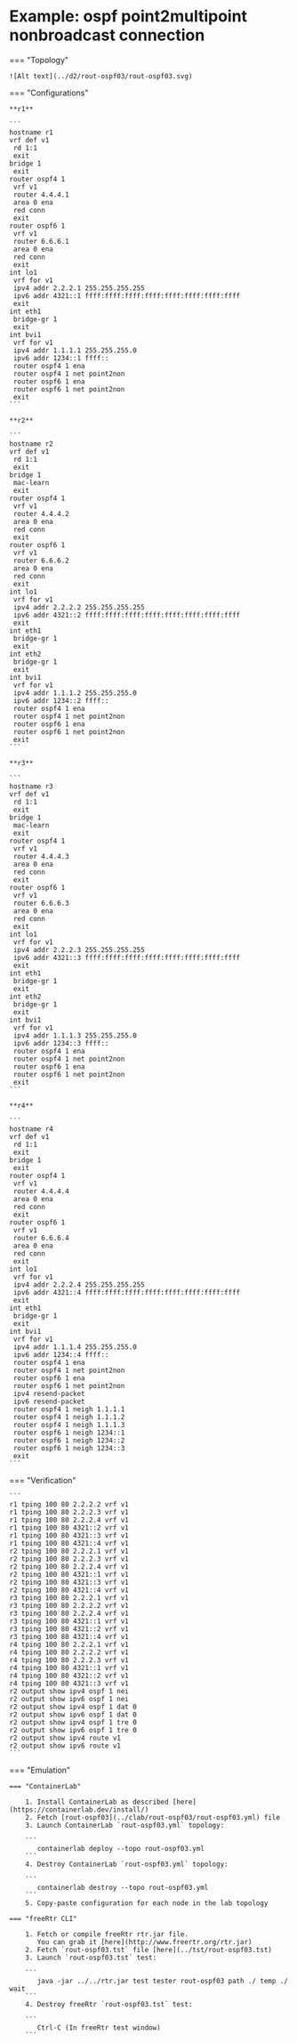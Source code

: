 # Example: ospf point2multipoint nonbroadcast connection

=== "Topology"

    ![Alt text](../d2/rout-ospf03/rout-ospf03.svg)

=== "Configurations"

    **r1**

    ```
    hostname r1
    vrf def v1
     rd 1:1
     exit
    bridge 1
     exit
    router ospf4 1
     vrf v1
     router 4.4.4.1
     area 0 ena
     red conn
     exit
    router ospf6 1
     vrf v1
     router 6.6.6.1
     area 0 ena
     red conn
     exit
    int lo1
     vrf for v1
     ipv4 addr 2.2.2.1 255.255.255.255
     ipv6 addr 4321::1 ffff:ffff:ffff:ffff:ffff:ffff:ffff:ffff
     exit
    int eth1
     bridge-gr 1
     exit
    int bvi1
     vrf for v1
     ipv4 addr 1.1.1.1 255.255.255.0
     ipv6 addr 1234::1 ffff::
     router ospf4 1 ena
     router ospf4 1 net point2non
     router ospf6 1 ena
     router ospf6 1 net point2non
     exit
    ```

    **r2**

    ```
    hostname r2
    vrf def v1
     rd 1:1
     exit
    bridge 1
     mac-learn
     exit
    router ospf4 1
     vrf v1
     router 4.4.4.2
     area 0 ena
     red conn
     exit
    router ospf6 1
     vrf v1
     router 6.6.6.2
     area 0 ena
     red conn
     exit
    int lo1
     vrf for v1
     ipv4 addr 2.2.2.2 255.255.255.255
     ipv6 addr 4321::2 ffff:ffff:ffff:ffff:ffff:ffff:ffff:ffff
     exit
    int eth1
     bridge-gr 1
     exit
    int eth2
     bridge-gr 1
     exit
    int bvi1
     vrf for v1
     ipv4 addr 1.1.1.2 255.255.255.0
     ipv6 addr 1234::2 ffff::
     router ospf4 1 ena
     router ospf4 1 net point2non
     router ospf6 1 ena
     router ospf6 1 net point2non
     exit
    ```

    **r3**

    ```
    hostname r3
    vrf def v1
     rd 1:1
     exit
    bridge 1
     mac-learn
     exit
    router ospf4 1
     vrf v1
     router 4.4.4.3
     area 0 ena
     red conn
     exit
    router ospf6 1
     vrf v1
     router 6.6.6.3
     area 0 ena
     red conn
     exit
    int lo1
     vrf for v1
     ipv4 addr 2.2.2.3 255.255.255.255
     ipv6 addr 4321::3 ffff:ffff:ffff:ffff:ffff:ffff:ffff:ffff
     exit
    int eth1
     bridge-gr 1
     exit
    int eth2
     bridge-gr 1
     exit
    int bvi1
     vrf for v1
     ipv4 addr 1.1.1.3 255.255.255.0
     ipv6 addr 1234::3 ffff::
     router ospf4 1 ena
     router ospf4 1 net point2non
     router ospf6 1 ena
     router ospf6 1 net point2non
     exit
    ```

    **r4**

    ```
    hostname r4
    vrf def v1
     rd 1:1
     exit
    bridge 1
     exit
    router ospf4 1
     vrf v1
     router 4.4.4.4
     area 0 ena
     red conn
     exit
    router ospf6 1
     vrf v1
     router 6.6.6.4
     area 0 ena
     red conn
     exit
    int lo1
     vrf for v1
     ipv4 addr 2.2.2.4 255.255.255.255
     ipv6 addr 4321::4 ffff:ffff:ffff:ffff:ffff:ffff:ffff:ffff
     exit
    int eth1
     bridge-gr 1
     exit
    int bvi1
     vrf for v1
     ipv4 addr 1.1.1.4 255.255.255.0
     ipv6 addr 1234::4 ffff::
     router ospf4 1 ena
     router ospf4 1 net point2non
     router ospf6 1 ena
     router ospf6 1 net point2non
     ipv4 resend-packet
     ipv6 resend-packet
     router ospf4 1 neigh 1.1.1.1
     router ospf4 1 neigh 1.1.1.2
     router ospf4 1 neigh 1.1.1.3
     router ospf6 1 neigh 1234::1
     router ospf6 1 neigh 1234::2
     router ospf6 1 neigh 1234::3
     exit
    ```

=== "Verification"

    ```
    r1 tping 100 80 2.2.2.2 vrf v1
    r1 tping 100 80 2.2.2.3 vrf v1
    r1 tping 100 80 2.2.2.4 vrf v1
    r1 tping 100 80 4321::2 vrf v1
    r1 tping 100 80 4321::3 vrf v1
    r1 tping 100 80 4321::4 vrf v1
    r2 tping 100 80 2.2.2.1 vrf v1
    r2 tping 100 80 2.2.2.3 vrf v1
    r2 tping 100 80 2.2.2.4 vrf v1
    r2 tping 100 80 4321::1 vrf v1
    r2 tping 100 80 4321::3 vrf v1
    r2 tping 100 80 4321::4 vrf v1
    r3 tping 100 80 2.2.2.1 vrf v1
    r3 tping 100 80 2.2.2.2 vrf v1
    r3 tping 100 80 2.2.2.4 vrf v1
    r3 tping 100 80 4321::1 vrf v1
    r3 tping 100 80 4321::2 vrf v1
    r3 tping 100 80 4321::4 vrf v1
    r4 tping 100 80 2.2.2.1 vrf v1
    r4 tping 100 80 2.2.2.2 vrf v1
    r4 tping 100 80 2.2.2.3 vrf v1
    r4 tping 100 80 4321::1 vrf v1
    r4 tping 100 80 4321::2 vrf v1
    r4 tping 100 80 4321::3 vrf v1
    r2 output show ipv4 ospf 1 nei
    r2 output show ipv6 ospf 1 nei
    r2 output show ipv4 ospf 1 dat 0
    r2 output show ipv6 ospf 1 dat 0
    r2 output show ipv4 ospf 1 tre 0
    r2 output show ipv6 ospf 1 tre 0
    r2 output show ipv4 route v1
    r2 output show ipv6 route v1
    ```

=== "Emulation"

    === "ContainerLab"

        1. Install ContainerLab as described [here](https://containerlab.dev/install/)  
        2. Fetch [rout-ospf03](../clab/rout-ospf03/rout-ospf03.yml) file  
        3. Launch ContainerLab `rout-ospf03.yml` topology:  

        ```
           containerlab deploy --topo rout-ospf03.yml  
        ```
        4. Destroy ContainerLab `rout-ospf03.yml` topology:  

        ```
           containerlab destroy --topo rout-ospf03.yml  
        ```
        5. Copy-paste configuration for each node in the lab topology

    === "freeRtr CLI"

        1. Fetch or compile freeRtr rtr.jar file.  
           You can grab it [here](http://www.freertr.org/rtr.jar)  
        2. Fetch `rout-ospf03.tst` file [here](../tst/rout-ospf03.tst)  
        3. Launch `rout-ospf03.tst` test:  

        ```
           java -jar ../../rtr.jar test tester rout-ospf03 path ./ temp ./ wait
        ```
        4. Destroy freeRtr `rout-ospf03.tst` test:  

        ```
           Ctrl-C (In freeRtr test window)
        ```

